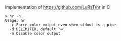 Implementation of https://github.com/LuRsT/hr in C

```
> hr -h
Usage: hr
  -c Force color output even when stdout is a pipe
  -d DELIMITER, default '━'
  -n Disable color output
```
